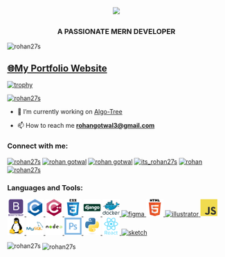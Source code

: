<h1 align="center"><img src="https://media1.tenor.com/images/25de5ae4b3a35de905166d6a8cc92411/tenor.gif?itemid=13245309"></h1>
<h3 align="center">A PASSIONATE MERN DEVELOPER</h3>

<p align="left"> <img src="https://komarev.com/ghpvc/?username=rohan27s&label=Profile%20views&color=0e75b6&style=flat" alt="rohan27s" /> </p>

<a href="https://rohan-27s.web.app/"><h2>🌐My Portfolio Website</h2></a>

[![trophy](https://github-profile-trophy.vercel.app/?username=Rohan27s&theme=onedark)](https://github.com/Rohan27s/github-profile-trophy)


<p align="left"> <a href="https://twitter.com/rohan27s" target="blank"><img src="https://img.shields.io/twitter/follow/rohan27s?logo=twitter&style=for-the-badge" alt="rohan27s" /></a> </p>

- 🔭 I’m currently working on [Algo-Tree](https://github.com/Algo-Phantoms/Algo-Tree)




- 📫 How to reach me **rohangotwal3@gmail.com**

<h3 align="left">Connect with me:</h3>
<p align="left">
<a href="https://twitter.com/rohan27s" target="blank"><img align="center" src="https://cdn.jsdelivr.net/npm/simple-icons@3.0.1/icons/twitter.svg" alt="rohan27s" height="30" width="40" /></a>
<a href="https://linkedin.com/in/rohan gotwal" target="blank"><img align="center" src="https://cdn.jsdelivr.net/npm/simple-icons@3.0.1/icons/linkedin.svg" alt="rohan gotwal" height="30" width="40" /></a>
<a href="https://fb.com/rohan gotwal" target="blank"><img align="center" src="https://cdn.jsdelivr.net/npm/simple-icons@3.0.1/icons/facebook.svg" alt="rohan gotwal" height="30" width="40" /></a>
<a href="https://instagram.com/its_rohan27s" target="blank"><img align="center" src="https://cdn.jsdelivr.net/npm/simple-icons@3.0.1/icons/instagram.svg" alt="its_rohan27s" height="30" width="40" /></a>
<a href="https://www.youtube.com/c/rohan" target="blank"><img align="center" src="https://cdn.jsdelivr.net/npm/simple-icons@3.0.1/icons/youtube.svg" alt="rohan" height="30" width="40" /></a>
<a href="https://www.codechef.com/users/rohan27s" target="blank"><img align="center" src="https://cdn.jsdelivr.net/npm/simple-icons@3.1.0/icons/codechef.svg" alt="rohan27s" height="30" width="40" /></a>
</p>

<h3 align="left">Languages and Tools:</h3>
<p align="left"> <a href="https://getbootstrap.com" target="_blank"> <img src="https://raw.githubusercontent.com/devicons/devicon/master/icons/bootstrap/bootstrap-plain-wordmark.svg" alt="bootstrap" width="40" height="40"/> </a> <a href="https://www.cprogramming.com/" target="_blank"> <img src="https://raw.githubusercontent.com/devicons/devicon/master/icons/c/c-original.svg" alt="c" width="40" height="40"/> </a> <a href="https://www.w3schools.com/cpp/" target="_blank"> <img src="https://raw.githubusercontent.com/devicons/devicon/master/icons/cplusplus/cplusplus-original.svg" alt="cplusplus" width="40" height="40"/> </a> <a href="https://www.w3schools.com/css/" target="_blank"> <img src="https://raw.githubusercontent.com/devicons/devicon/master/icons/css3/css3-original-wordmark.svg" alt="css3" width="40" height="40"/> </a> <a href="https://www.djangoproject.com/" target="_blank"> <img src="https://raw.githubusercontent.com/devicons/devicon/master/icons/django/django-original.svg" alt="django" width="40" height="40"/> </a> <a href="https://www.docker.com/" target="_blank"> <img src="https://raw.githubusercontent.com/devicons/devicon/master/icons/docker/docker-original-wordmark.svg" alt="docker" width="40" height="40"/> </a> <a href="https://www.figma.com/" target="_blank"> <img src="https://www.vectorlogo.zone/logos/figma/figma-icon.svg" alt="figma" width="40" height="40"/> </a> <a href="https://www.w3.org/html/" target="_blank"> <img src="https://raw.githubusercontent.com/devicons/devicon/master/icons/html5/html5-original-wordmark.svg" alt="html5" width="40" height="40"/> </a> <a href="https://www.adobe.com/in/products/illustrator.html" target="_blank"> <img src="https://www.vectorlogo.zone/logos/adobe_illustrator/adobe_illustrator-icon.svg" alt="illustrator" width="40" height="40"/> </a> <a href="https://developer.mozilla.org/en-US/docs/Web/JavaScript" target="_blank"> <img src="https://raw.githubusercontent.com/devicons/devicon/master/icons/javascript/javascript-original.svg" alt="javascript" width="40" height="40"/> </a> <a href="https://www.linux.org/" target="_blank"> <img src="https://raw.githubusercontent.com/devicons/devicon/master/icons/linux/linux-original.svg" alt="linux" width="40" height="40"/> </a> <a href="https://www.mysql.com/" target="_blank"> <img src="https://raw.githubusercontent.com/devicons/devicon/master/icons/mysql/mysql-original-wordmark.svg" alt="mysql" width="40" height="40"/> </a> <a href="https://nodejs.org" target="_blank"> <img src="https://raw.githubusercontent.com/devicons/devicon/master/icons/nodejs/nodejs-original-wordmark.svg" alt="nodejs" width="40" height="40"/> </a> <a href="https://www.photoshop.com/en" target="_blank"> <img src="https://raw.githubusercontent.com/devicons/devicon/master/icons/photoshop/photoshop-line.svg" alt="photoshop" width="40" height="40"/> </a> <a href="https://www.python.org" target="_blank"> <img src="https://raw.githubusercontent.com/devicons/devicon/master/icons/python/python-original.svg" alt="python" width="40" height="40"/> </a> <a href="https://reactjs.org/" target="_blank"> <img src="https://raw.githubusercontent.com/devicons/devicon/master/icons/react/react-original-wordmark.svg" alt="react" width="40" height="40"/> </a> <a href="https://www.sketch.com/" target="_blank"> <img src="https://www.vectorlogo.zone/logos/sketchapp/sketchapp-icon.svg" alt="sketch" width="40" height="40"/> </a> </p>

<p><img align="left" src="https://github-readme-stats.vercel.app/api/top-langs?username=rohan27s&show_icons=true&locale=en&layout=compact" alt="rohan27s" /></p>

<p>&nbsp;<img align="center" src="https://github-readme-stats.vercel.app/api?username=rohan27s&show_icons=true&locale=en" alt="rohan27s" /></p>

